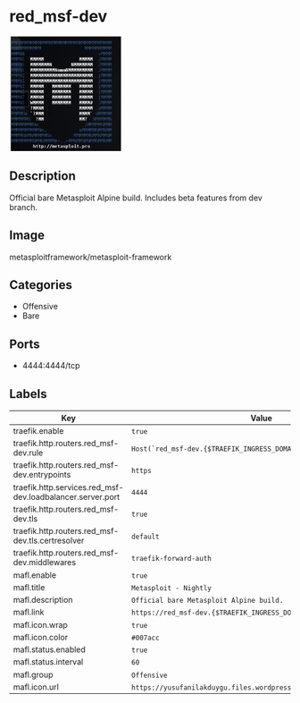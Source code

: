 # red_msf-dev

![Logo](images/red_msfdev.jpg)

## Description
Official bare Metasploit Alpine build. Includes beta features from dev branch.

## Image
metasploitframework/metasploit-framework

## Categories
- Offensive
- Bare

## Ports
- 4444:4444/tcp

## Labels
| Key | Value |
|-----|-------|
| traefik.enable | ```true``` |
| traefik.http.routers.red_msf-dev.rule | ```Host(`red_msf-dev.{$TRAEFIK_INGRESS_DOMAIN}`)``` |
| traefik.http.routers.red_msf-dev.entrypoints | ```https``` |
| traefik.http.services.red_msf-dev.loadbalancer.server.port | ```4444``` |
| traefik.http.routers.red_msf-dev.tls | ```true``` |
| traefik.http.routers.red_msf-dev.tls.certresolver | ```default``` |
| traefik.http.routers.red_msf-dev.middlewares | ```traefik-forward-auth``` |
| mafl.enable | ```true``` |
| mafl.title | ```Metasploit - Nightly``` |
| mafl.description | ```Official bare Metasploit Alpine build.``` |
| mafl.link | ```https://red_msf-dev.{$TRAEFIK_INGRESS_DOMAIN}``` |
| mafl.icon.wrap | ```true``` |
| mafl.icon.color | ```#007acc``` |
| mafl.status.enabled | ```true``` |
| mafl.status.interval | ```60``` |
| mafl.group | ```Offensive``` |
| mafl.icon.url | ```https://yusufanilakduygu.files.wordpress.com/2016/08/capture1.jpg``` |

